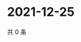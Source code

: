 # 2021-12-25

共 0 条

<!-- BEGIN WEIBO -->
<!-- 最后更新时间 Sat Dec 25 2021 06:14:10 GMT+0800 (China Standard Time) -->

<!-- END WEIBO -->
